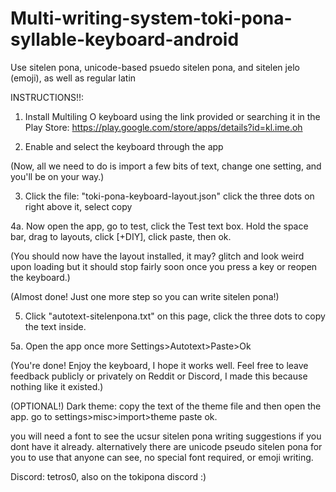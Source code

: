 # Multi-writing-system-toki-pona-syllable-keyboard-android
Use sitelen pona, unicode-based psuedo sitelen pona, and sitelen jelo (emoji), as well as regular latin 

INSTRUCTIONS!!:

1. Install Multiling O keyboard using the link provided or searching it in the Play Store: https://play.google.com/store/apps/details?id=kl.ime.oh


2. Enable and select the keyboard through the app


(Now, all we need to do is import a few bits of text, change one setting, and you'll be on your way.)


3. Click the file: "toki-pona-keyboard-layout.json" click the three dots on right above it, select copy


4a. Now open the app, go to test, click the Test text box. Hold the space bar, drag to layouts, click [+DIY], click paste, then ok.


(You should now have the layout installed, it may? glitch and look weird upon loading but it should stop fairly soon once you press a key or reopen the keyboard.)


(Almost done! Just one more step so you can write sitelen pona!)


5. Click "autotext-sitelenpona.txt" on this page, click the three dots to copy the text inside. 

5a. Open the app once more Settings>Autotext>Paste>Ok

(You're done! Enjoy the keyboard, I hope it works well. Feel free to leave feedback publicly or privately on Reddit or Discord, I made this because nothing like it existed.)

(OPTIONAL!) Dark theme: copy the text of the theme file and then open the app. go to settings>misc>import>theme paste ok.



you will need a font to see the ucsur sitelen pona writing suggestions if you dont have it already. alternatively there are unicode pseudo sitelen pona for you to use that anyone can see, no special font required, or emoji writing. 

Discord: tetros0, also on the tokipona discord :)
